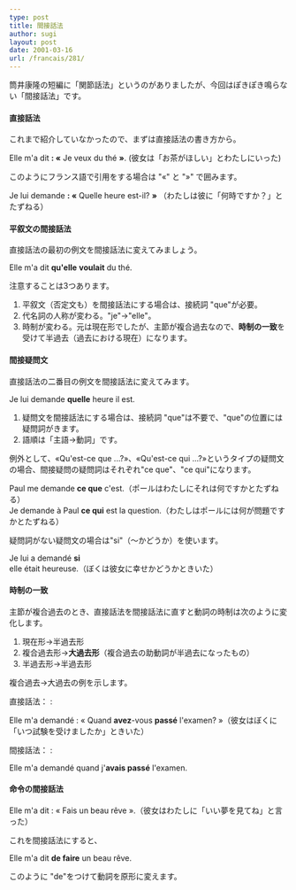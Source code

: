 ```yaml
---
type: post
title: 間接話法
author: sugi
layout: post
date: 2001-03-16
url: /francais/281/
---
```

筒井康隆の短編に「関節話法」というのがありましたが、今回はぽきぽき鳴らない「間接話法」です。

#### 直接話法

これまで紹介していなかったので、まずは直接話法の書き方から。

<div class="example">
  Elle m'a dit <strong>: &laquo;</strong> Je veux du th&eacute; <strong>&raquo;</strong>. (彼女は「お茶がほしい」とわたしにいった)
</div>

このようにフランス語で引用をする場合は "&laquo;" と "&raquo;" で囲みます。

<div class="example">
  Je lui demande <strong>: &laquo;</strong> Quelle heure est-il? <strong>&raquo;</strong> （わたしは彼に「何時ですか？」とたずねる）
</div>

#### 平叙文の間接話法

直接話法の最初の例文を間接話法に変えてみましょう。

<div class="example">
  Elle m'a dit <strong>qu'elle</strong> <strong> voulait</strong> du th&eacute;.
</div>

注意することは3つあります。

  1. 平叙文（否定文も）を間接話法にする場合は、接続詞 "que"が必要。
  2. 代名詞の人称が変わる。"je"&rarr;"elle"。
  3. 時制が変わる。元は現在形でしたが、主節が複合過去なので、**時制の一致**を受けて半過去（過去における現在）になります。

#### 間接疑問文

直接話法の二番目の例文を間接話法に変えてみます。

Je lui demande **quelle** heure il est.

  1. 疑問文を間接話法にする場合は、接続詞 "que"は不要で、"que"の位置には疑問詞がきます。
  2. 語順は「主語&rarr;動詞」です。

例外として、&laquo;Qu'est-ce que ...?&raquo;、&laquo;Qu'est-ce qui ...?&raquo;というタイプの疑問文の場合、間接疑問の疑問詞はそれぞれ"ce que"、"ce qui"になります。

<div class="example">
  Paul me demande <strong>ce que</strong> c'est.（ポールはわたしにそれは何ですかとたずねる）
</div>

<div class="example">
  Je demande &agrave; Paul <strong>ce qui</strong> est la question.（わたしはポールには何が問題ですかとたずねる）
</div>

疑問詞がない疑問文の場合は"si"（～かどうか）を使います。

<div class="example">
  Je lui a demand&eacute; <strong>si</strong> elle &eacute;tait heureuse.（ぼくは彼女に幸せかどうかときいた）
</div>

#### 時制の一致

主節が複合過去のとき、直接話法を間接話法に直すと動詞の時制は次のように変化します。

  1. 現在形&rarr;半過去形
  2. 複合過去形&rarr;**大過去形**（複合過去の助動詞が半過去になったもの）
  3. 半過去形&rarr;半過去形

複合過去&rarr;大過去の例を示します。

直接話法：
:   <div class="example">
      Elle m'a demand&eacute; : &laquo; Quand <strong>avez</strong>-vous <strong> pass&eacute;</strong> l'examen? &raquo;（彼女はぼくに「いつ試験を受けましたか」ときいた）
    </div>

間接話法：
:   <div class="example">
      Elle m'a demand&eacute; quand j'<strong>avais pass&eacute;</strong> l'examen.
    </div>

#### 命令の間接話法

<div class="example">
  Elle m'a dit : &laquo; Fais un beau r&ecirc;ve &raquo;.（彼女はわたしに「いい夢を見てね」と言った）
</div>

これを間接話法にすると、

<div class="example">
  Elle m'a dit <strong>de faire</strong> un beau r&ecirc;ve.
</div>

このように "de"をつけて動詞を原形に変えます。